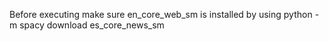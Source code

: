 Before executing make sure en_core_web_sm is installed by using python -m spacy download es_core_news_sm
